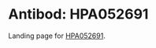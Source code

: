 # Antibod: HPA052691


    


Landing page for [HPA052691](http://www.proteinatlas.org/search/HPA052691).
